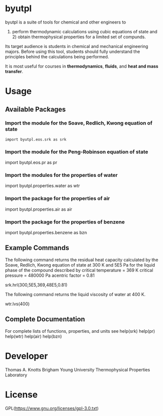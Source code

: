 # byutpl

byutpl is a suite of tools for chemical and other engineers to
1) perform thermodynamic calculations using cubic equations of
state and 2) obtain thermophysical properties for a limited set
of compunds.

Its target audience is students in chemical and mechanical engineering
majors. Before using this tool, students should fully understand the 
principles behind the calculations being performed.

It is most useful for courses in **thermodynamics**, **fluids**, and
**heat and mass transfer**.

# Usage
## Available Packages
### Import the module for the Soave, Redlich, Kwong equation of state
```import byutpl.eos.srk as srk```
### Import the module for the Peng-Robinson equation of state
import byutpl.eos.pr as pr
### Import the modules for the properties of water
import byutpl.properties.water as wtr
### Import the package for the properties of air
import byutpl.properties.air as air
### Import the package for the properties of benzene
import byutpl.properties.benzene as bzn

## Example Commands
The following command returns the residual heat capacity calculated by 
the Soave, Redlich, Kwong equation of state at 300 K
and 5E5 Pa for the liquid phase of the compound described by 
critical temperature = 369 K
critical pressure = 480000 Pa
acentric factor = 0.81

srk.hrl(300,5E5,369,48E5,0.81)

The following command returns the liquid viscosity of water at 400 K.

wtr.lvs(400)

## Complete Documentation
For complete lists of functions, properties, and units see
help(srk)
help(pr)
help(wtr)
help(air)
help(bzn)

# Developer
Thomas A. Knotts
Brigham Young University Thermophysical Properties Laboratory

# License
GPL(https://www.gnu.org/licenses/gpl-3.0.txt)
 
